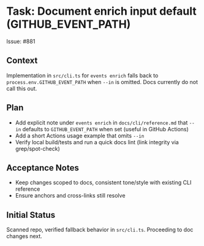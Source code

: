 # Task: Document enrich input default (GITHUB_EVENT_PATH)

Issue: #881

## Context

Implementation in `src/cli.ts` for `events enrich` falls back to `process.env.GITHUB_EVENT_PATH` when `--in` is omitted. Docs currently do not call this out.

## Plan

- Add explicit note under `events enrich` in `docs/cli/reference.md` that `--in` defaults to `GITHUB_EVENT_PATH` when set (useful in GitHub Actions)
- Add a short Actions usage example that omits `--in`
- Verify local build/tests and run a quick docs lint (link integrity via grep/spot-check)

## Acceptance Notes

- Keep changes scoped to docs, consistent tone/style with existing CLI reference
- Ensure anchors and cross-links still resolve

## Initial Status

Scanned repo, verified fallback behavior in `src/cli.ts`. Proceeding to doc changes next.
